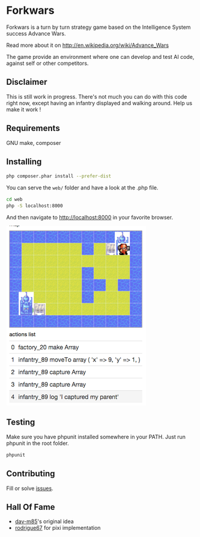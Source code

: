 # Forkwars

Forkwars is a turn by turn strategy game based on the Intelligence System success Advance Wars.

Read more about it on http://en.wikipedia.org/wiki/Advance_Wars

The game provide an environment where one can develop and test AI code, against self or other
competitors.

## Disclaimer
This is still work in progress. There's not much you can do with this code right now, except
having an infantry displayed and walking around. Help us make it work !

## Requirements
GNU make, composer

## Installing
```bash
php composer.phar install --prefer-dist
```
You can serve the `web/` folder and have a look at the .php file.
```bash
cd web
php -S localhost:8000
```
And then navigate to [http://localhost:8000](http://localhost:8000) in your favorite browser.

![game viewer screenshot](doc/screenshot.png)

## Testing
Make sure you have phpunit installed somewhere in your PATH. Just run phpunit in the root folder.
```bash
phpunit
```

## Contributing
Fill or solve [issues](https://github.com/lafourchette/forkwars/issues).

## Hall Of Fame
*  [dav-m85](https://github.com/dav-m85)'s original idea
*  [rodrigue67](https://github.com/rodrigue67) for pixi implementation

